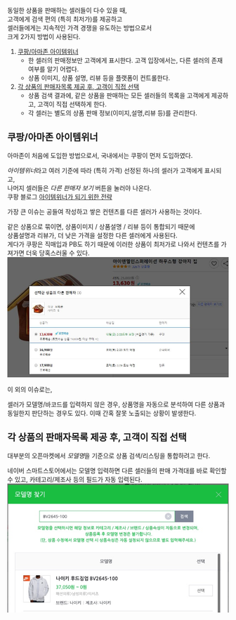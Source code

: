 
동일한 상품을 판매하는 셀러들이 다수 있을 때,  
고객에게 검색 편의 (특히 최저가)를 제공하고  
셀러들에게는 지속적인 가격 경쟁을 유도하는 방법으로서  
크게 2가지 방법이 사용된다.

1. [쿠팡/아마존 아이템위너](#쿠팡아마존-아이템위너)
    - 한 셀러의 판매정보만 고객에게 표시한다. 고객 입장에서는, 다른 셀러의 존재 여부를 알기 어렵다.
    - 상품 이미지, 상품 설명, 리뷰 등을 플랫폼이 컨트롤한다.
2. [각 상품의 판매자목록 제공 후, 고객이 직접 선택](#각-상품의-판매자목록-제공-후-고객이-직접-선택)
    - 상품 검색 결과에, 같은 상품을 판매하는 모든 셀러들의 목록을 고객에게 제공하고, 고객이 직접 선택하게 한다.
    - 각 셀러는 별도의 상품 판매 정보(이미지,설명,리뷰 등)를 관리한다.


## 쿠팡/아마존 아이템위너

아마존이 처음에 도입한 방법으로서, 국내에서는 쿠팡이 먼저 도입하였다. 

*아이템위너*라고 여러 기준에 따라 (특히 가격) 선정된 하나의 셀러가 고객에게 표시되고,   
나머지 셀러들은 *다른 판매자 보기* 버튼을 눌러야 나온다.  
쿠팡 블로그 [아이템위너가 되기 위한 전략](https://marketplace.coupangcorp.com/s/blog/sales-news85-MCI6XPV2ZWI5AVPLQCYPCZTND3EA)


가장 큰 이슈는 공들여 작성하고 쌓은 컨텐츠를 다른 셀러가 사용하는 것이다.

같은 상품으로 묶이면, 상품이미지 / 상품설명 / 리뷰 등이 통합되기 때문에  
상품설명과 리뷰가, 더 낮은 가격을 설정한 다른 셀러에게 사용된다.  
게다가 쿠팡은 직매입과 PB도 하기 때문에 이러한 상품이 최저가로 나와서 컨텐츠를 가져가면 더욱 당혹스러울 수 있다.  
![](imgs/쿠팡%20다른%20판매자%20보기.jpg)

이 외의 이슈로는,

셀러가 모델명/바코드를 입력하지 않은 경우, 상품명을 자동으로 분석하여 다른 상품과 동일한지 판단하는 경우도 있다.
이때 간혹 잘못 노출되는 상황이 발생한다.




## 각 상품의 판매자목록 제공 후, 고객이 직접 선택

대부분의 오픈마켓에서 *모델명*을 기준으로 상품 검색/리스팅을 통합하려고 한다.

네이버 스마트스토어에서는 모델명 입력하면 다른 셀러들의 판매 가격대를 바로 확인할 수 있고, 카테고리/제조사 등의 필드가 자동 입력된다.
![](imgs/네이버%20모델명%20찾기.jpg)